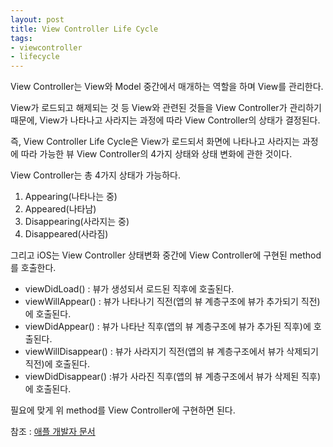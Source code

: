```yaml
---
layout: post
title: View Controller Life Cycle
tags: 
- viewcontroller
- lifecycle
---
```


View Controller는 View와 Model 중간에서 매개하는 역할을 하며 View를 관리한다.

View가 로드되고 해제되는 것 등 View와 관련된 것들을 View Controller가 관리하기 때문에, View가 나타나고 사라지는 과정에 따라 View Controller의 상태가 결정된다.

즉, View Controller Life Cycle은 View가 로드되서 화면에 나타나고 사라지는 과정에 따라 가능한 뷰 View Controller의 4가지 상태와 상태 변화에 관한 것이다.

View Controller는 총 4가지 상태가 가능하다.
1. Appearing(나타나는 중)
2. Appeared(나타남)
3. Disappearing(사라지는 중)
4. Disappeared(사라짐)

그리고 iOS는 View Controller 상태변화 중간에 View Controller에 구현된 method를 호출한다.
- viewDidLoad() : 뷰가 생성되서 로드된 직후에 호출된다.
- viewWillAppear() : 뷰가 나타나기 직전(앱의 뷰 계층구조에 뷰가 추가되기 직전)에 호출된다.
- viewDidAppear() : 뷰가 나타난 직후(앱의 뷰 계층구조에 뷰가 추가된 직후)에 호출된다.
- viewWillDisappear() : 뷰가 사라지기 직전(앱의 뷰 계층구조에서 뷰가 삭제되기 직전)에 호출된다. 
- viewDidDisappear() :뷰가 사라진 직후(앱의 뷰 계층구조에서 뷰가 삭제된 직후)에 호출된다.

필요에 맞게 위 method를 View Controller에 구현하면 된다. 

참조 : [애플 개발자 문서](https://developer.apple.com/library/archive/referencelibrary/GettingStarted/DevelopiOSAppsSwift/WorkWithViewControllers.html)
